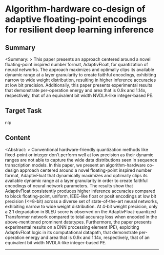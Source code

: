 # Algorithm-hardware co-design of adaptive floating-point encodings for resilient deep learning inference

## Summary

<Summary: > This paper presents an approach centered around a novel floating-point inspired number format, AdaptivFloat, for quantization of neural networks. The approach maximizes and optimally clips its available dynamic range at a layer granularity to create faithful encodings, exhibiting narrow to wide weight distribution, resulting in higher inference accuracies at low bit precision. Additionally, this paper presents experimental results that demonstrate per-operation energy and area that is 0.9x and 1.14x, respectively, that of an equivalent bit width NVDLA-like integer-based PE.


## Target Task

nlp

## Content

<Abstract: > Conventional hardware-friendly quantization methods like fixed-point or integer don't perform well at low precision as their dynamic ranges are not able to capture the wide data distributions seen in sequence transcription models. In this paper, we present an algorithm-hardware co-design approach centered around a novel floating-point inspired number format, AdaptivFloat that dynamically maximizes and optimally clips its available dynamic range at a layer granularity in order to create faithful encodings of neural network parameters. The results show that AdaptivFloat consistently produces higher inference accuracies compared to block floating-point, uniform, IEEE-like float or posit encodings at low bit precision (<=8-bit) across a diverse set of state-of-the-art neural networks, exhibiting narrow to wide weight distribution. At 4-bit weight precision, only a 2.1 degradation in BLEU score is observed on the AdaptivFloat-quantized Transformer network compared to total accuracy loss when encoded in the above-mentioned prominent datatypes. Furthermore, the paper presents experimental results on a DNN processing element (PE), exploiting AdaptivFloat logic in its computational datapath, that demonstrate per-operation energy and area that is 0.9x and 1.14x, respectively, that of an equivalent bit width NVDLA-like integer-based PE.



---


